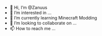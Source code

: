 - 👋 Hi, I’m @Zanuus
- 👀 I’m interested in ...
- 🌱 I’m currently learning Minecraft Modding
- 💞️ I’m looking to collaborate on ...
- 📫 How to reach me ...

<!---
Zanuus/Zanuus is a ✨ special ✨ repository because its `README.md` (this file) appears on your GitHub profile.
You can click the Preview link to take a look at your changes.
--->
